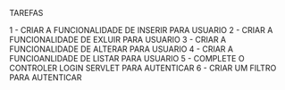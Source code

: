 
TAREFAS

1 - CRIAR A FUNCIONALIDADE DE INSERIR PARA USUARIO
2 - CRIAR A FUNCIONALIDADE DE EXLUIR PARA USUARIO
3 - CRIAR A FUNCIONALIDADE DE ALTERAR PARA USUARIO
4 - CRIAR A FUNCIOANLIDADE DE LISTAR PARA USUARIO
5 - COMPLETE O CONTROLER LOGIN SERVLET PARA AUTENTICAR
6 - CRIAR UM FILTRO PARA AUTENTICAR